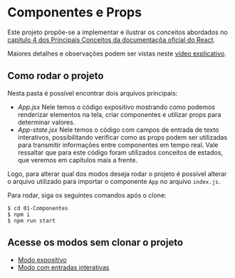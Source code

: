 # Componentes e Props

Este projeto propõe-se a implementar e ilustrar os conceitos abordados no [capítulo 4 dos Principais Conceitos da documentaçõa oficial do React](https://pt-br.reactjs.org/docs/components-and-props.html).

Maiores detalhes e observações podem ser vistas neste [vídeo explicativo](adicionar-link).

## Como rodar o projeto
Nesta pasta é possível encontrar dois arquivos principais:

- *App.jsx*
    Nele temos o código expositivo mostrando como podemos renderizar elementos na tela, criar componentes e utilizar props para determinar valores.
- *App-state.jsx*
    Nele temos o código com campos de entrada de texto interativos, possibilitando verificar como as props podem ser utilizadas para transmitir informações entre componentes em tempo real. 
    Vale ressaltar que para este código foram utilizados conceitos de estados, que veremos em capítulos mais a frente.

Logo, para alterar qual dos modos deseja rodar o projeto é possível alterar o arquivo utilizado para importar o componente `App` no arquivo `index.js`.

Para rodar, siga os seguintes comandos após o clone:
```
$ cd 01-Componentes
$ npm i
$ npm run start
```

## Acesse os modos sem clonar o projeto
- [Modo expositivo](https://mountainous-toe.surge.sh/)
- [Modo com entradas interativas](https://reflective-knife.surge.sh/)

